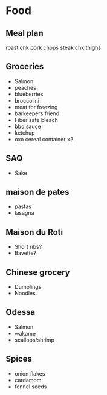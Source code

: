 # Food

## Meal plan

roast chk
pork chops
steak
chk thighs

## Groceries

- Salmon
- peaches
- blueberries
- broccolini
- meat for freezing
- barkeepers friend
- Fiber safe bleach
- bbq sauce
- ketchup
- oxo cereal container x2

## SAQ

- Sake

## maison de pates

- pastas
- lasagna

## Maison du Roti

- Short ribs?
- Bavette?

## Chinese grocery

- Dumplings
- Noodles

## Odessa

- Salmon
- wakame
- scallops/shrimp

## Spices

- onion flakes
- cardamom
- fennel seeds

